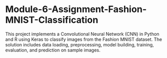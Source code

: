 # Module-6-Assignment-Fashion-MNIST-Classification
This project implements a Convolutional Neural Network (CNN) in Python and R using Keras to classify images from the Fashion MNIST dataset. The solution includes data loading, preprocessing, model building, training, evaluation, and prediction on sample images.
